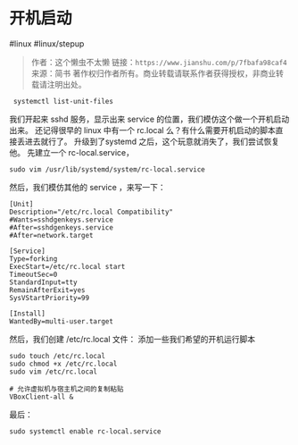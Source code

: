 # 开机启动

#linux #linux/stepup

> 作者：这个懒虫不太懒
> 链接：`https://www.jianshu.com/p/7fbafa98caf4`
> 来源：简书
> 著作权归作者所有。商业转载请联系作者获得授权，非商业转载请注明出处。

```shell
 systemctl list-unit-files
```

我们开起来 sshd 服务，显示出来 service 的位置，我们模仿这个做一个开机启动出来。
还记得很早的 linux 中有一个 rc.local 么？有什么需要开机启动的脚本直接丢进去就行了。
升级到了systemd 之后，这个玩意就消失了，我们尝试恢复他。
先建立一个 rc-local.service，

```shell
sudo vim /usr/lib/systemd/system/rc-local.service
```

然后，我们模仿其他的 service ，来写一下：

```rc-local.service
[Unit]
Description="/etc/rc.local Compatibility" 
#Wants=sshdgenkeys.service
#After=sshdgenkeys.service
#After=network.target

[Service]
Type=forking
ExecStart=/etc/rc.local start
TimeoutSec=0
StandardInput=tty
RemainAfterExit=yes
SysVStartPriority=99

[Install]
WantedBy=multi-user.target
```

然后，我们创建 /etc/rc.local 文件：
添加一些我们希望的开机运行脚本

```shell
sudo touch /etc/rc.local
sudo chmod +x /etc/rc.local
sudo vim /etc/rc.local 

# 允许虚拟机与宿主机之间的复制粘贴
VBoxClient-all & 

```

最后：

```shell
sudo systemctl enable rc-local.service
```
